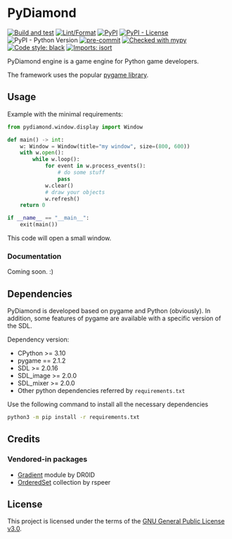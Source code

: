 # PyDiamond
[![Build and test](https://github.com/francis-clairicia/PyDiamond/actions/workflows/build.yml/badge.svg)](https://github.com/francis-clairicia/PyDiamond/actions/workflows/build.yml)
[![Lint/Format](https://github.com/francis-clairicia/PyDiamond/actions/workflows/lint-format.yml/badge.svg)](https://github.com/francis-clairicia/PyDiamond/actions/workflows/lint-format.yml)
[![PyPI](https://img.shields.io/pypi/v/pydiamond-engine)](https://pypi.org/project/pydiamond-engine/)
[![PyPI - License](https://img.shields.io/pypi/l/pydiamond-engine)](https://github.com/francis-clairicia/PyDiamond/blob/main/LICENSE)
![PyPI - Python Version](https://img.shields.io/pypi/pyversions/pydiamond-engine)
[![pre-commit](https://img.shields.io/badge/pre--commit-enabled-brightgreen?logo=pre-commit)](https://github.com/pre-commit/pre-commit)
[![Checked with mypy](http://www.mypy-lang.org/static/mypy_badge.svg)](http://mypy-lang.org/)
[![Code style: black](https://img.shields.io/badge/code%20style-black-000000.svg)](https://github.com/psf/black)
[![Imports: isort](https://img.shields.io/badge/%20imports-isort-%231674b1?style=flat&labelColor=ef8336)](https://pycqa.github.io/isort/)

PyDiamond engine is a game engine for Python game developers.

The framework uses the popular [pygame library](https://github.com/pygame/pygame/).

## Usage
Example with the minimal requirements:
```py
from pydiamond.window.display import Window

def main() -> int:
    w: Window = Window(title="my window", size=(800, 600))
    with w.open():
        while w.loop():
            for event in w.process_events():
                # do some stuff
                pass
            w.clear()
            # draw your objects
            w.refresh()
    return 0

if __name__ == "__main__":
    exit(main())
```
This code will open a small window.

### Documentation
Coming soon. :)

## Dependencies
PyDiamond is developed based on pygame and Python (obviously). In addition, some features of pygame are available with a specific version of the SDL.

Dependency version:
- CPython >= 3.10
- pygame == 2.1.2
- SDL >= 2.0.16
- SDL_image >= 2.0.0
- SDL_mixer >= 2.0.0
- Other python dependencies referred by `requirements.txt`

Use the following command to install all the necessary dependencies
```sh
python3 -m pip install -r requirements.txt
```

## Credits
### Vendored-in packages
- [Gradient](https://www.pygame.org/project-gradients-307-.html) module by DR0ID
- [OrderedSet](https://github.com/rspeer/ordered-set) collection by rspeer

## License
This project is licensed under the terms of the [GNU General Public License v3.0](https://github.com/francis-clairicia/PyDiamond/blob/main/LICENSE).
